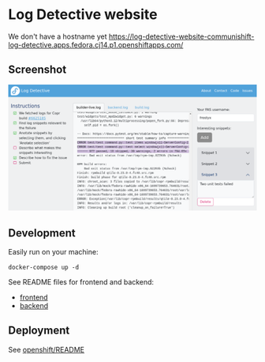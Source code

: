 # Log Detective website

We don't have a hostname yet
https://log-detective-website-communishift-log-detective.apps.fedora.cj14.p1.openshiftapps.com/

## Screenshot

![Screenshot](screenshot.png)

## Development

Easily run on your machine:

```
docker-compose up -d
```

See README files for frontend and backend:

- [frontend](frontend/README.md)
- [backend](backend/README.md)

## Deployment

See [openshift/README](openshift/README.md)
